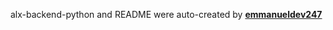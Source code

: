 alx-backend-python and README were auto-created by [**emmanueldev247**](https://github.com/emmanueldev247/)
